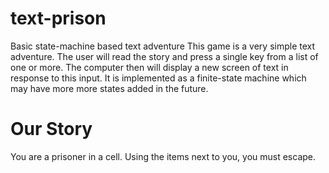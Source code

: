 # text-prison

Basic state-machine based text adventure
This game is a very simple text adventure. The user will read the story and press a single key from a list of one or more. The computer then will display a new screen of text in response to this input. It is implemented as a finite-state machine which may have more more states added in the future.

# Our Story
You are a prisoner in a cell. Using the items next to you, you must escape.
